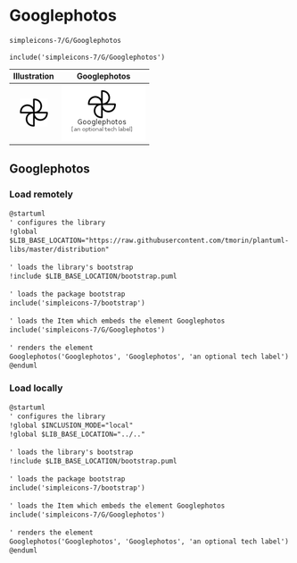 # Googlephotos


```text
simpleicons-7/G/Googlephotos
```

```text
include('simpleicons-7/G/Googlephotos')
```



| Illustration | Googlephotos |
| :---: | :---: |
| ![illustration for Illustration](../../simpleicons-7/G/Googlephotos.png) | ![illustration for Googlephotos](../../simpleicons-7/G/Googlephotos.Local.png) |




## Googlephotos

### Load remotely
```plantuml
@startuml
' configures the library
!global $LIB_BASE_LOCATION="https://raw.githubusercontent.com/tmorin/plantuml-libs/master/distribution"

' loads the library's bootstrap
!include $LIB_BASE_LOCATION/bootstrap.puml

' loads the package bootstrap
include('simpleicons-7/bootstrap')

' loads the Item which embeds the element Googlephotos
include('simpleicons-7/G/Googlephotos')

' renders the element
Googlephotos('Googlephotos', 'Googlephotos', 'an optional tech label')
@enduml
```

### Load locally
```plantuml
@startuml
' configures the library
!global $INCLUSION_MODE="local"
!global $LIB_BASE_LOCATION="../.."

' loads the library's bootstrap
!include $LIB_BASE_LOCATION/bootstrap.puml

' loads the package bootstrap
include('simpleicons-7/bootstrap')

' loads the Item which embeds the element Googlephotos
include('simpleicons-7/G/Googlephotos')

' renders the element
Googlephotos('Googlephotos', 'Googlephotos', 'an optional tech label')
@enduml
```

